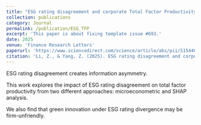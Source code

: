 ```yaml
---
title: "ESG rating disagreement and corporate Total Factor Productivity: Inference and prediction"
collection: publications
category: Journal
permalink: /publication/ESG_TFP
excerpt: 'This paper is about fixing template issue #693.'
date: 2025
venue: 'Finance Research Letters'
paperurl: 'https://www.sciencedirect.com/science/article/abs/pii/S1544612325003903'
citation: 'Li, Z., & Yang, Z. (2025). ESG rating disagreement and corporate Total Factor Productivity: Inference and prediction. Finance Research Letters, 78, 107127.'
---
```


ESG rating disagreement creates information asymmetry.

This work explores the impact of ESG rating disagreement on total factor productivity from two different approaches: microeconometric and SHAP analysis.

We also find that green innovation under ESG rating divergence may be firm-unfriendly.
